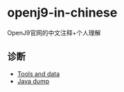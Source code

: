 # openj9-in-chinese
OpenJ9官网的中文注释+个人理解


## 诊断

* [Tools and data](https://www.eclipse.org/openj9/docs/diag_overview/)
* [Java dump](https://github.com/wenger66/openj9-in-chinese/blob/master/Diagnostics/README.md)
